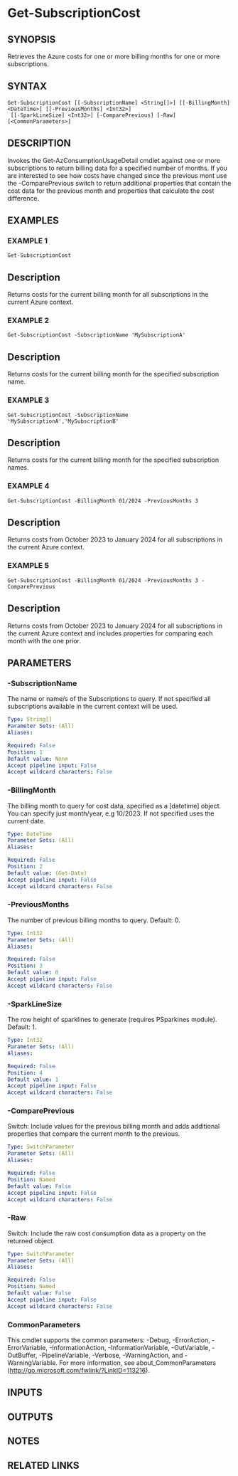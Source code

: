 # Get-SubscriptionCost

## SYNOPSIS
Retrieves the Azure costs for one or more billing months for one or more subscriptions.

## SYNTAX

```
Get-SubscriptionCost [[-SubscriptionName] <String[]>] [[-BillingMonth] <DateTime>] [[-PreviousMonths] <Int32>]
 [[-SparkLineSize] <Int32>] [-ComparePrevious] [-Raw] [<CommonParameters>]
```

## DESCRIPTION
Invokes the Get-AzConsumptionUsageDetail cmdlet against one or more subscriptions to return billing data for a specified number of months.
If you are interested to see how costs have changed since the previous mont use the -ComparePrevious switch to return additional properties
that contain the cost data for the previous month and properties that calculate the cost difference.

## EXAMPLES

### EXAMPLE 1
```
Get-SubscriptionCost
```

Description
-----------
Returns costs for the current billing month for all subscriptions in the current Azure context.

### EXAMPLE 2
```
Get-SubscriptionCost -SubscriptionName 'MySubscriptionA'
```

Description
-----------
Returns costs for the current billing month for the specified subscription name.

### EXAMPLE 3
```
Get-SubscriptionCost -SubscriptionName 'MySubscriptionA','MySubscriptionB'
```

Description
-----------
Returns costs for the current billing month for the specified subscription names.

### EXAMPLE 4
```
Get-SubscriptionCost -BillingMonth 01/2024 -PreviousMonths 3
```

Description
-----------
Returns costs from October 2023 to January 2024 for all subscriptions in the current Azure context.

### EXAMPLE 5
```
Get-SubscriptionCost -BillingMonth 01/2024 -PreviousMonths 3 -ComparePrevious
```

Description
-----------
Returns costs from October 2023 to January 2024 for all subscriptions in the current Azure context and includes properties
for comparing each month with the one prior.

## PARAMETERS

### -SubscriptionName
The name or name/s of the Subscriptions to query.
If not specified all subscriptions available in the current context will be used.

```yaml
Type: String[]
Parameter Sets: (All)
Aliases:

Required: False
Position: 1
Default value: None
Accept pipeline input: False
Accept wildcard characters: False
```

### -BillingMonth
The billing month to query for cost data, specified as a \[datetime\] object.
You can specify just month/year, e.g 10/2023.
If not specified uses the current date.

```yaml
Type: DateTime
Parameter Sets: (All)
Aliases:

Required: False
Position: 2
Default value: (Get-Date)
Accept pipeline input: False
Accept wildcard characters: False
```

### -PreviousMonths
The number of previous billing months to query.
Default: 0.

```yaml
Type: Int32
Parameter Sets: (All)
Aliases:

Required: False
Position: 3
Default value: 0
Accept pipeline input: False
Accept wildcard characters: False
```

### -SparkLineSize
The row height of sparklines to generate (requires PSparkines module).
Default: 1.

```yaml
Type: Int32
Parameter Sets: (All)
Aliases:

Required: False
Position: 4
Default value: 1
Accept pipeline input: False
Accept wildcard characters: False
```

### -ComparePrevious
Switch: Include values for the previous billing month and adds additional properties that compare the current month to the previous.

```yaml
Type: SwitchParameter
Parameter Sets: (All)
Aliases:

Required: False
Position: Named
Default value: False
Accept pipeline input: False
Accept wildcard characters: False
```

### -Raw
Switch: Include the raw cost consumption data as a property on the returned object.

```yaml
Type: SwitchParameter
Parameter Sets: (All)
Aliases:

Required: False
Position: Named
Default value: False
Accept pipeline input: False
Accept wildcard characters: False
```

### CommonParameters
This cmdlet supports the common parameters: -Debug, -ErrorAction, -ErrorVariable, -InformationAction, -InformationVariable, -OutVariable, -OutBuffer, -PipelineVariable, -Verbose, -WarningAction, and -WarningVariable.
For more information, see about_CommonParameters (http://go.microsoft.com/fwlink/?LinkID=113216).

## INPUTS

## OUTPUTS

## NOTES

## RELATED LINKS
